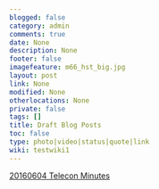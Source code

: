 ```yaml
---
blogged: false
category: admin
comments: true
date: None
description: None
footer: false
imagefeature: m66_hst_big.jpg
layout: post
link: None
modified: None
otherlocations: None
private: false
tags: []
title: Draft Blog Posts
toc: false
type: photo|video|status|quote|link
wiki: testwiki1
---
```

<!--summary-->



[20160604 Telecon Minutes](/notes/20160604-telecon-minutes/20160604-telecon-minutes "notes/20160604-telecon-minutes/")